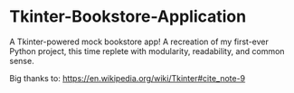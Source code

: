 # Tkinter-Bookstore-Application
A Tkinter-powered mock bookstore app! A recreation of my first-ever Python project, this time replete with modularity, readability, and common sense.

Big thanks to: https://en.wikipedia.org/wiki/Tkinter#cite_note-9